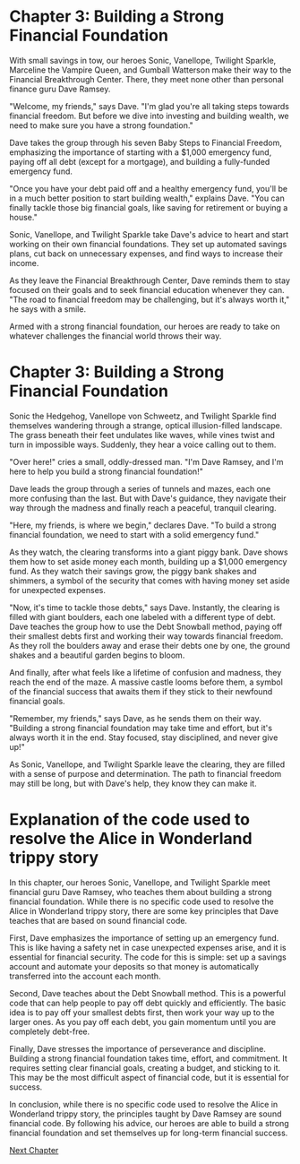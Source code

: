 # Chapter 3: Building a Strong Financial Foundation

With small savings in tow, our heroes Sonic, Vanellope, Twilight Sparkle, Marceline the Vampire Queen, and Gumball Watterson make their way to the Financial Breakthrough Center. There, they meet none other than personal finance guru Dave Ramsey.

"Welcome, my friends," says Dave. "I'm glad you're all taking steps towards financial freedom. But before we dive into investing and building wealth, we need to make sure you have a strong foundation."

Dave takes the group through his seven Baby Steps to Financial Freedom, emphasizing the importance of starting with a $1,000 emergency fund, paying off all debt (except for a mortgage), and building a fully-funded emergency fund.

"Once you have your debt paid off and a healthy emergency fund, you'll be in a much better position to start building wealth," explains Dave. "You can finally tackle those big financial goals, like saving for retirement or buying a house."

Sonic, Vanellope, and Twilight Sparkle take Dave's advice to heart and start working on their own financial foundations. They set up automated savings plans, cut back on unnecessary expenses, and find ways to increase their income.

As they leave the Financial Breakthrough Center, Dave reminds them to stay focused on their goals and to seek financial education whenever they can. "The road to financial freedom may be challenging, but it's always worth it," he says with a smile.

Armed with a strong financial foundation, our heroes are ready to take on whatever challenges the financial world throws their way.
# Chapter 3: Building a Strong Financial Foundation

Sonic the Hedgehog, Vanellope von Schweetz, and Twilight Sparkle find themselves wandering through a strange, optical illusion-filled landscape. The grass beneath their feet undulates like waves, while vines twist and turn in impossible ways. Suddenly, they hear a voice calling out to them.

"Over here!" cries a small, oddly-dressed man. "I'm Dave Ramsey, and I'm here to help you build a strong financial foundation!"

Dave leads the group through a series of tunnels and mazes, each one more confusing than the last. But with Dave's guidance, they navigate their way through the madness and finally reach a peaceful, tranquil clearing.

"Here, my friends, is where we begin," declares Dave. "To build a strong financial foundation, we need to start with a solid emergency fund."

As they watch, the clearing transforms into a giant piggy bank. Dave shows them how to set aside money each month, building up a $1,000 emergency fund. As they watch their savings grow, the piggy bank shakes and shimmers, a symbol of the security that comes with having money set aside for unexpected expenses.

"Now, it's time to tackle those debts," says Dave. Instantly, the clearing is filled with giant boulders, each one labeled with a different type of debt. Dave teaches the group how to use the Debt Snowball method, paying off their smallest debts first and working their way towards financial freedom. As they roll the boulders away and erase their debts one by one, the ground shakes and a beautiful garden begins to bloom.

And finally, after what feels like a lifetime of confusion and madness, they reach the end of the maze. A massive castle looms before them, a symbol of the financial success that awaits them if they stick to their newfound financial goals.

"Remember, my friends," says Dave, as he sends them on their way. "Building a strong financial foundation may take time and effort, but it's always worth it in the end. Stay focused, stay disciplined, and never give up!"

As Sonic, Vanellope, and Twilight Sparkle leave the clearing, they are filled with a sense of purpose and determination. The path to financial freedom may still be long, but with Dave's help, they know they can make it.
# Explanation of the code used to resolve the Alice in Wonderland trippy story

In this chapter, our heroes Sonic, Vanellope, and Twilight Sparkle meet financial guru Dave Ramsey, who teaches them about building a strong financial foundation. While there is no specific code used to resolve the Alice in Wonderland trippy story, there are some key principles that Dave teaches that are based on sound financial code.

First, Dave emphasizes the importance of setting up an emergency fund. This is like having a safety net in case unexpected expenses arise, and it is essential for financial security. The code for this is simple: set up a savings account and automate your deposits so that money is automatically transferred into the account each month.

Second, Dave teaches about the Debt Snowball method. This is a powerful code that can help people to pay off debt quickly and efficiently. The basic idea is to pay off your smallest debts first, then work your way up to the larger ones. As you pay off each debt, you gain momentum until you are completely debt-free.

Finally, Dave stresses the importance of perseverance and discipline. Building a strong financial foundation takes time, effort, and commitment. It requires setting clear financial goals, creating a budget, and sticking to it. This may be the most difficult aspect of financial code, but it is essential for success.

In conclusion, while there is no specific code used to resolve the Alice in Wonderland trippy story, the principles taught by Dave Ramsey are sound financial code. By following his advice, our heroes are able to build a strong financial foundation and set themselves up for long-term financial success.


[Next Chapter](04_Chapter04.md)